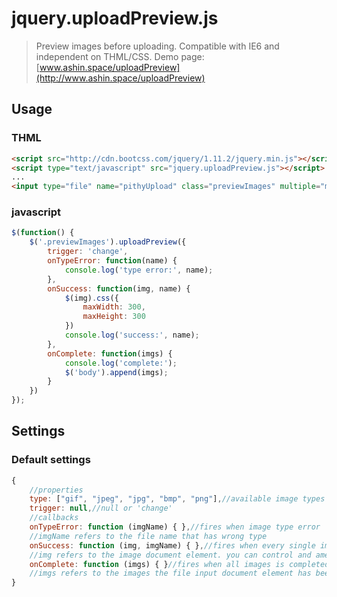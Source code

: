 # jquery.uploadPreview.js
> Preview images before uploading. Compatible with IE6 and independent on THML/CSS.
Demo page: [www.ashin.space/uploadPreview](http://www.ashin.space/uploadPreview)

## Usage

### THML
```html
<script src="http://cdn.bootcss.com/jquery/1.11.2/jquery.min.js"></script>
<script type="text/javascript" src="jquery.uploadPreview.js"></script>
...
<input type="file" name="pithyUpload" class="previewImages" multiple="multiple">
```

### javascript
```javascript
$(function() {
	$('.previewImages').uploadPreview({
		trigger: 'change',
		onTypeError: function(name) {
			console.log('type error:', name);
		},
		onSuccess: function(img, name) {
			$(img).css({
				maxWidth: 300,
				maxHeight: 300
			})
			console.log('success:', name);
		},
		onComplete: function(imgs) {
			console.log('complete:');
			$('body').append(imgs);
		}
	})
});
```

## Settings

### Default settings
```javascript
{
	//properties
	type: ["gif", "jpeg", "jpg", "bmp", "png"],//available image types
	trigger: null,//null or 'change'
	//callbacks
	onTypeError: function (imgName) { },//fires when image type error
	//imgName refers to the file name that has wrong type
	onSuccess: function (img, imgName) { },//fires when every single image is completed
	//img refers to the image document element. you can control and amend it, such as changing it's styles.
	onComplete: function (imgs) { }//fires when all images is completed
	//imgs refers to the images the file input document element has been selected
}
```